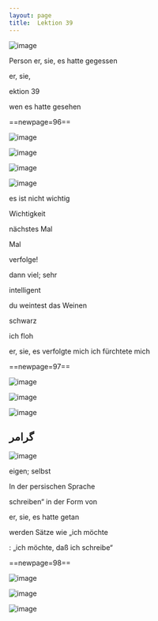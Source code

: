 ```yaml
---
layout: page
title:  Lektion 39
---
```



![image](/assets/s/098.png-07.png)

Person er, sie, es hatte gegessen



er, sie,

ektion 39

wen es hatte gesehen



==newpage=96==

![image](/assets/s/099.png-02.png)

![image](/assets/s/2col/099.png-07_1L.png)

![image](/assets/s/2col/099.png-07_2R.png)

![image](/assets/s/099.png-08.png)

es ist nicht wichtig

Wichtigkeit

nächstes Mal

Mal

verfolge!

dann viel; sehr



intelligent

du weintest das Weinen

schwarz

ich floh

er, sie, es verfolgte mich ich fürchtete mich



==newpage=97==

![image](/assets/s/100.png-02.png)

![image](/assets/s/2col/100.png-04_1L.png)

![image](/assets/s/2col/100.png-04_2R.png)

## گرامر

![image](/assets/s/100.png-06.png)

eigen; selbst

In der persischen Sprache

schreiben“ in der Form von



er, sie, es hatte getan

werden Sätze wie „ich möchte

: „ich möchte, daß ich schreibe“



==newpage=98==

![image](/assets/s/101.png-02.png)

![image](/assets/s/2col/101.png-06_1L.png)

![image](/assets/s/2col/101.png-06_2R.png)

